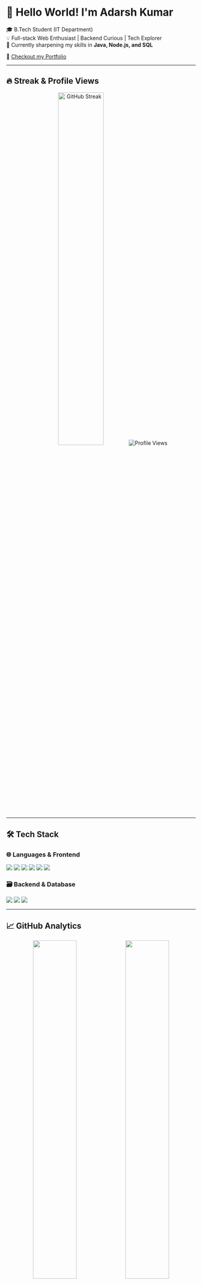 <!-- Optional: Banner -->
<!-- ![Banner](https://your-banner-url.com) -->
# 👋 Hello World! I'm Adarsh Kumar

🎓 B.Tech Student (IT Department)  
💡 Full-stack Web Enthusiast | Backend Curious | Tech Explorer  
🌱 Currently sharpening my skills in **Java, Node.js, and SQL**

🔗 [Checkout my Portfolio](https://adarshkumar007.vercel.app/)

---

## 🔥 Streak & Profile Views

<p align="center">
  <!-- GitHub Streak -->
  <img src="https://streak-stats.demolab.com?user=adarshkumarit&theme=tokyonight&hide_border=true" alt="GitHub Streak" width="49%"/>
  
  <!-- Profile Views -->
  <img src="https://komarev.com/ghpvc/?username=adarshkumarit&label=Profile%20Views&color=blue&style=for-the-badge" alt="Profile Views" />
</p>

---

## 🛠️ Tech Stack

### 🌐 Languages & Frontend
<p>
  <img src="https://img.shields.io/badge/HTML5-E34F26?style=flat&logo=html5&logoColor=white"/>
  <img src="https://img.shields.io/badge/CSS3-1572B6?style=flat&logo=css3&logoColor=white"/>
  <img src="https://img.shields.io/badge/JavaScript-F7DF1E?style=flat&logo=javascript&logoColor=black"/>
  <img src="https://img.shields.io/badge/Java-007396?style=flat&logo=java&logoColor=white"/>
  <img src="https://img.shields.io/badge/C-00599C?style=flat&logo=c&logoColor=white"/>
  <img src="https://img.shields.io/badge/Python-3776AB?style=flat&logo=python&logoColor=white"/>
</p>

### 🗃️ Backend & Database
<p>
  <img src="https://img.shields.io/badge/Node.js-339933?style=flat&logo=nodedotjs&logoColor=white"/>
  <img src="https://img.shields.io/badge/SQL-4479A1?style=flat&logo=postgresql&logoColor=white"/>
  <img src="https://img.shields.io/badge/MongoDB-47A248?style=flat&logo=mongodb&logoColor=white"/>
</p>

---

## 📈 GitHub Analytics

<p align="center">
  <img src="https://github-readme-stats.vercel.app/api?username=adarshkumarit&show_icons=true&theme=tokyonight&hide_border=true" width="48%" />
  <img src="https://github-readme-stats.vercel.app/api/top-langs/?username=adarshkumarit&layout=compact&theme=tokyonight&hide_border=true" width="48%" />
</p>

---

## 🐱 Coding Vibes

<p align="center">
  <img src="https://media.giphy.com/media/3oKIPwoeGErMmaI43C/giphy.gif" width="250px" alt="Man coding"/>
  <img src="https://media.giphy.com/media/JIX9t2j0ZTN9S/giphy.gif" width="250px" alt="Cat coding"/>
</p>

---

## 🚀 Featured Project

### 🎧 Spotify Stats App  
> Discover your music taste with a clean, Streamlit-based Spotify analytics dashboard.

- 🔗 [GitHub Repo](https://github.com/adarshkumarit/spotify-stats-app)  
- 🌐 [Live Demo](https://spotify-stats.streamlit.app)  
- 🛠️ **Tech**: Python, Streamlit, Spotipy, Spotify API

---

## 🧠 About Me

- 🎓 Pursuing B.Tech in Information Technology  
- 🌱 Continuously learning — from fundamentals to full-stack  
- 🧑‍💻 Passionate about backend, databases & real-world projects  
- 💬 Open to collaborations, internships, and discussions  

---

## 📫 Let's Connect

[![LinkedIn](https://img.shields.io/badge/LinkedIn-Connect-blue?style=flat&logo=linkedin)](https://www.linkedin.com/in/adarsh-kumar-9abaab327/)  
[![Instagram](https://img.shields.io/badge/Instagram-Follow-E4405F?style=flat&logo=instagram&logoColor=white)](https://www.instagram.com/ishux2006/)  
📧 **Email:** ishuwilltell@gmail.com

---


